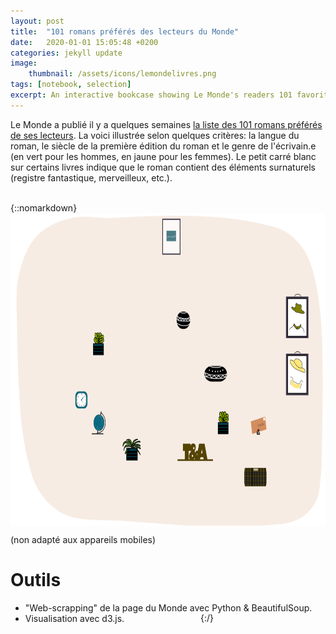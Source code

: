 ```yaml
---
layout: post
title:  "101 romans préférés des lecteurs du Monde"
date:   2020-01-01 15:05:48 +0200
categories: jekyll update
image: 
    thumbnail: /assets/icons/lemondelivres.png
tags: [notebook, selection]
excerpt: An interactive bookcase showing Le Monde's readers 101 favorite books (in French).
---
```

  
Le Monde a publié il y a quelques semaines [la liste des 101 romans préférés de ses lecteurs](https://www.lemonde.fr/les-decodeurs/article/2019/12/27/de-harry-potter-a-voyage-au-bout-de-la-nuit-les-101-romans-preferes-des-lecteurs-du-monde_6024208_4355770.html). La voici illustrée selon quelques critères: la langue du roman, le siècle de la première édition du roman et le genre de l'écrivain.e (en vert pour les hommes, en jaune pour les femmes). Le petit carré blanc sur certains livres indique que le roman contient des éléments surnaturels (registre fantastique, merveilleux, etc.).

<br/>

<div id="section-1" style="height:500px;">
{::nomarkdown}
    <img src="/assets/notebooks/101books/bookshelves-frame3.svg" width="800" height ="500"/>
    <svg id="svg-section-1"></svg>
    <link rel="stylesheet" href="/assets/notebooks/101books/styles.css">
    <link href="https://fonts.googleapis.com/css?family=Mansalva|Patrick+Hand+SC&display=swap" rel="stylesheet"> 
	<link href="https://fonts.googleapis.com/css?family=Pacifico&display=swap" rel="stylesheet"> 
{:/}
</div>

<script src="https://d3js.org/d3.v5.js"></script>
<script src="https://ajax.aspnetcdn.com/ajax/jQuery/jquery-3.4.1.min.js"></script>
<script src="{{ base.url | prepend: site.url }}/assets/notebooks/101books/renderall.js"></script>

<br/>

(non adapté aux appareils mobiles)

# Outils  

* "Web-scrapping" de la page du Monde avec Python & BeautifulSoup.  
* Visualisation avec d3.js.  
